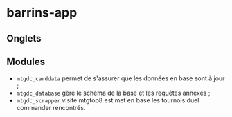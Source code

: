 # barrins-app

## Onglets

## Modules
* `mtgdc_carddata` permet de s'assurer que les données en base sont à jour ;
* `mtgdc_database` gère le schéma de la base et les requêtes annexes ;
* `mtgdc_scrapper` visite mtgtop8 est met en base les tournois duel commander rencontrés.
